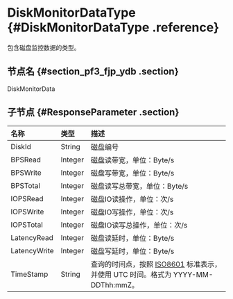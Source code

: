 # DiskMonitorDataType {#DiskMonitorDataType .reference}

包含磁盘监控数据的类型。

## 节点名 {#section_pf3_fjp_ydb .section}

DiskMonitorData

## 子节点 {#ResponseParameter .section}

|名称|类型|描述|
|:-|:-|:-|
|DiskId|String|磁盘编号|
|BPSRead|Integer|磁盘读带宽，单位：Byte/s|
|BPSWrite|Integer|磁盘写带宽，单位：Byte/s|
|BPSTotal|Integer|磁盘读写总带宽，单位：Byte/s|
|IOPSRead|Integer|磁盘IO读操作，单位：次/s|
|IOPSWrite|Integer|磁盘IO写操作，单位：次/s|
|IOPSTotal|Integer|磁盘IO读写总操作，单位：次/s|
|LatencyRead|Integer|磁盘读延时，单位：Byte/s|
|LatencyWrite|Integer|磁盘写延时，单位：Byte/s|
|TimeStamp|String|查询的时间点，按照 [ISO8601](intl.zh-CN/API参考/附录/时间格式.md#) 标准表示，并使用 UTC 时间。格式为 YYYY-MM-DDThh:mmZ。|

